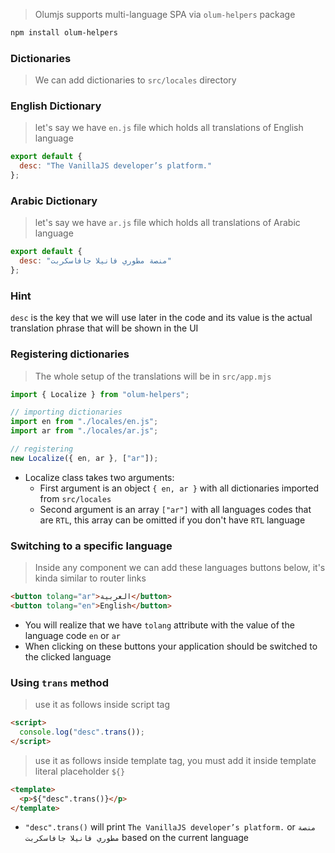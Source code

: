 > Olumjs supports multi-language SPA via `olum-helpers` package

```bash
npm install olum-helpers
```

### Dictionaries
> We can add dictionaries to `src/locales` directory

### English Dictionary
> let's say we have `en.js` file which holds all translations of English language
```javascript
export default {
  desc: "The VanillaJS developer’s platform."
};
```

### Arabic Dictionary
> let's say we have `ar.js` file which holds all translations of Arabic language
```javascript
export default {
  desc: "منصة مطوري فانيلا جافاسكربت"
};
```
### Hint
`desc` is the key that we will use later in the code and its value is the actual translation phrase that will be shown in the UI

### Registering dictionaries
> The whole setup of the translations will be in `src/app.mjs`

```javascript
import { Localize } from "olum-helpers";

// importing dictionaries
import en from "./locales/en.js";
import ar from "./locales/ar.js";

// registering
new Localize({ en, ar }, ["ar"]);
```
* Localize class takes two arguments:
  * First argument is an object `{ en, ar }` with all dictionaries imported from `src/locales`
  * Second argument is an array `["ar"]` with all languages codes that are `RTL`, this array can be omitted if you don't have `RTL` language

### Switching to a specific language
> Inside any component we can add these languages buttons below, it's kinda similar to router links
```html
<button tolang="ar">العربية</button> 
<button tolang="en">English</button>
```
* You will realize that we have `tolang` attribute with the value of the language code `en` or `ar`
* When clicking on these buttons your application should be switched to the clicked language

### Using `trans` method

> use it as follows inside script tag
```html
<script>
  console.log("desc".trans()); 
</script>
```

> use it as follows inside template tag, you must add it inside template literal placeholder `${}`
```html
<template>
  <p>${"desc".trans()}</p>
</template>
```

* `"desc".trans()` will print `The VanillaJS developer’s platform.` or `منصة مطوري فانيلا جافاسكربت` based on the current language